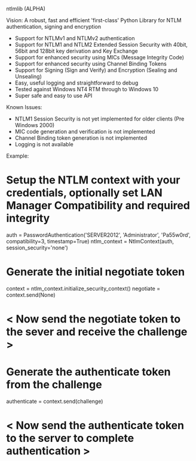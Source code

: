 ntlmlib (ALPHA)

Vision:
A robust, fast and efficient 'first-class' Python Library for NTLM authentication, signing and encryption

- Support for NTLMv1 and NTLMv2 authentication
- Support for NTLM1 and NTLM2 Extended Session Security with 40bit, 56bit and 128bit key derivation and Key Exchange
- Support for enhanced security using MICs (Message Integrity Code)
- Support for enhanced security using Channel Binding Tokens
- Support for Signing (Sign and Verify) and Encryption (Sealing and Unsealing)
- Easy, useful logging and straightforward to debug
- Tested against Windows NT4 RTM through to Windows 10
- Super safe and easy to use API

Known Issues:
- NTLM1 Session Security is not yet implemented for older clients (Pre Windows 2000)
- MIC code generation and verification is not implemented
- Channel Binding token generation is not implemented
- Logging is not available

Example:

# Setup the NTLM context with your credentials, optionally set LAN Manager Compatibility and required integrity
auth = PasswordAuthentication('SERVER2012', 'Administrator', 'Pa55w0rd', compatibility=3, timestamp=True)
ntlm_context = NtlmContext(auth, session_security='none')

# Generate the initial negotiate token
context = ntlm_context.initialize_security_context()
negotiate = context.send(None)

# < Now send the negotiate token to the sever and receive the challenge >

# Generate the authenticate token from the challenge
authenticate = context.send(challenge)

# < Now send the authenticate token to the server to complete authentication >


